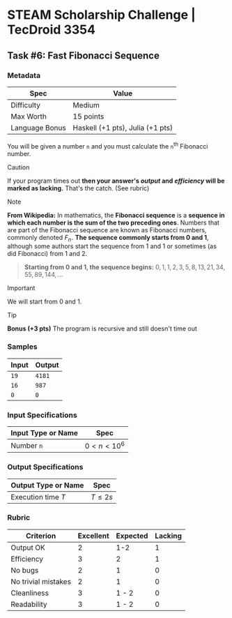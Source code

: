 # STEAM Scholarship Challenge | TecDroid 3354
## Task  #6: Fast Fibonacci Sequence
### Metadata
| Spec | Value |
| ---- | ---- |
| Difficulty | Medium |
| Max Worth | 15 points |
| Language Bonus | Haskell (+1 pts), Julia (+1 pts) |

You will be given a number `n` and you must calculate the `n`<sup>th</sup> Fibonacci number.

> [!CAUTION]
> If your program times out **then your answer's *output* and *efficiency* will be marked as lacking.** That's the catch. (See rubric)

> [!NOTE]
**From Wikipedia:** 
In mathematics, the **Fibonacci sequence** is a **sequence in which each number is the sum of the two preceding ones**. Numbers that are part of the Fibonacci sequence are known as Fibonacci numbers, commonly denoted $F_{n}$ . **The sequence commonly starts from 0 and 1**, although some authors start the sequence from 1 and 1 or sometimes (as did Fibonacci) from 1 and 2.
>
> **Starting from 0 and 1, the sequence begins:**
> $0, 1, 1, 2, 3, 5, 8, 13, 21, 34, 55, 89, 144, \ldots$

> [!IMPORTANT]
>We will start from $0$ and $1$.

> [!TIP]
> **Bonus (+3 pts)** 
The program is recursive and still doesn't time out

### Samples
| Input | Output |
| ---- | ---- |
| `19` | `4181` |
| `16` | `987` |
| `0` | `0` |

### Input Specifications
| Input Type or Name | Spec |
| ---- | ---- |
| Number `n` | $0 < n < 10^6$ |

### Output Specifications
| Output Type or Name | Spec |
| ---- | ---- |
| Execution time $T$ | $T \leq 2s$ |

### Rubric
| Criterion | Excellent | Expected | Lacking |
| ---- | ---- | ---- | ---- |
| Output OK | 2 | 1-2 | 1 |
| Efficiency | 3 | 2 | 1 |
| No bugs | 2 | 1 | 0 |
| No trivial mistakes | 2 | 1 | 0 |
| Cleanliness | 3 | 1 - 2 | 0 |
| Readability | 3 | 1 - 2 | 0 |
